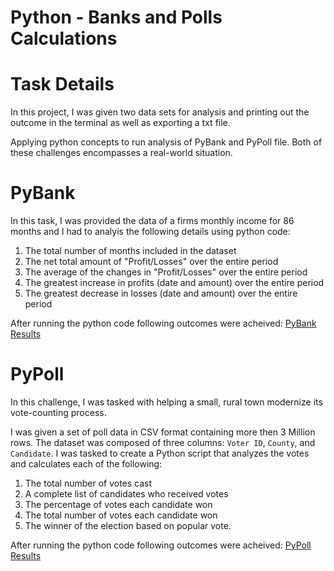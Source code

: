 # Python - Banks and Polls Calculations


# Task Details

In this project, I was given two data sets for analysis and printing out the outcome in the terminal as well as exporting a txt file. 

Applying python concepts to run analysis of PyBank and PyPoll file. Both of these challenges encompasses a real-world situation. 

# PyBank
In this task, I was provided the data of a firms monthly income for 86 months and I had to analyis the following details using python code: 

1. The total number of months included in the dataset
2. The net total amount of "Profit/Losses" over the entire period
3. The average of the changes in "Profit/Losses" over the entire period
4. The greatest increase in profits (date and amount) over the entire period
5. The greatest decrease in losses (date and amount) over the entire period

After running the python code following outcomes were acheived: [PyBank Results](PyBank/images/results.png)

# PyPoll

In this challenge, I was tasked with helping a small, rural town modernize its vote-counting process. 

I was given a set of poll data in CSV format containing more then 3 Million rows. The dataset was composed of three columns: `Voter ID`, `County`, and `Candidate`. I was tasked to create a Python script that analyzes the votes and calculates each of the following:

1. The total number of votes cast
2. A complete list of candidates who received votes
3. The percentage of votes each candidate won
4. The total number of votes each candidate won
5. The winner of the election based on popular vote.

After running the python code following outcomes were acheived: [PyPoll Results](PyPoll/images/results.png)
